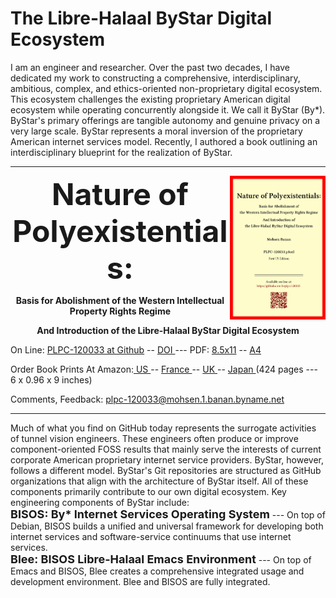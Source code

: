 The Libre-Halaal ByStar Digital Ecosystem
=========================================

I am an engineer and researcher. Over the past two decades, I have dedicated my
work to constructing a comprehensive, interdisciplinary, ambitious, complex, and
ethics-oriented non-proprietary digital ecosystem. This ecosystem challenges
the existing proprietary American digital ecosystem while operating concurrently
alongside it. We call it ByStar (By*). ByStar's primary offerings are tangible
autonomy and genuine privacy on a very large scale. ByStar represents a moral
inversion of the proprietary American internet services model. Recently, I
authored a book outlining an interdisciplinary blueprint for the realization of
ByStar.

------------------------------------------------------------------------


<img align="right"  height="230" src="./images/frontCover-1.jpg">

<p align="center"><font size="+4"><b>Nature of Polyexistentials:</font></b></p>

<p align="center"><b>Basis for Abolishment of the Western Intellectual Property Rights Regime</b></p>

<p align="center"><b>And Introduction of the Libre-Halaal ByStar Digital Ecosystem</b></p>

<p>
</p>

<p align="left">On Line: <a href="https://github.com/bxplpc/120033">PLPC-120033 at Github</a> --  <a href="https://doi.org/10.5281/zenodo.8003847">DOI </a>
 --- PDF: <a href="https://github.com/bxplpc/120033/blob/main/pdf/c-120033-1_04-book-8.5x11-col-emb-pub.pdf">8.5x11</a> --
 <a href="https://github.com/bxplpc/120033/blob/main/pdf/c-120033-1_04-book-a4-col-emb-pub.pdf">A4</a>
</p>
<p align="left">Order Book Prints At Amazon:<a href="https://www.amazon.com/dp/1960957015"> US </a> -- <a href="https://www.amazon.fr/dp/1960957015"> France </a>  -- <a href="https://www.amazon.co.uk/dp/1960957015"> UK </a> -- <a href="https://www.amazon.co.jp/dp/1960957015"> Japan </a>
(424 pages --- 6 x 0.96 x 9 inches)
</p>
<p align="left">Comments, Feedback:
<a href="mailto:plpc-120033@mohsen.1.banan.byname.net">plpc-120033@mohsen.1.banan.byname.net</a>
</p>

------------------------------------------------------------------------

Much of what you find on GitHub today represents the surrogate activities of
tunnel vision engineers. These engineers often produce or improve
component-oriented FOSS results that mainly serve the interests of current
corporate American proprietary internet service providers. ByStar, however,
follows a different model. ByStar's Git repositories are structured as GitHub
organizations that align with the architecture of ByStar itself. All of these
components primarily contribute to our own digital ecosystem. Key engineering
components of ByStar include: 
<br> 
<font size="+1"><b>BISOS: By* Internet
Services Operating System</font></b> --- On top of Debian, BISOS builds a
unified and universal framework for developing both internet services and
software-service continuums that use internet services. 
<br>
<font
size="+1"><b>Blee: BISOS Libre-Halaal Emacs Environment</font></b> --- On top of
Emacs and BISOS, Blee creates a comprehensive integrated usage and development
environment. Blee and BISOS are fully integrated.


